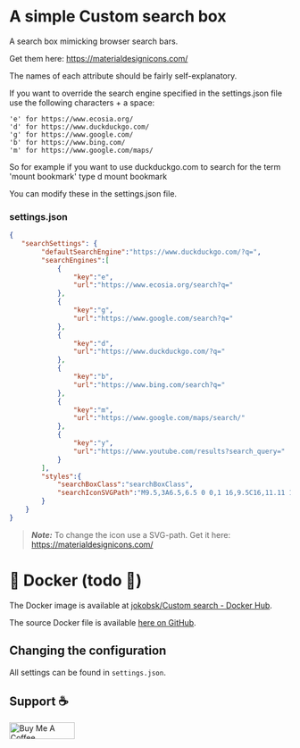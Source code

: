 # A simple Custom search box

A search box mimicking browser search bars.

Get them here: https://materialdesignicons.com/

The names of each attribute should be fairly self-explanatory.

If you want to override the search engine specified in the settings.json file use the following characters + a space:

    'e' for https://www.ecosia.org/
    'd' for https://www.duckduckgo.com/
    'g' for https://www.google.com/
    'b' for https://www.bing.com/
    'm' for https://www.google.com/maps/

So for example if you want to use duckduckgo.com to search for the term 'mount bookmark' type d mount bookmark

You can modify these in the settings.json file.

### settings.json

```json
{    
   "searchSettings": {
        "defaultSearchEngine":"https://www.duckduckgo.com/?q=",
        "searchEngines":[
            {
                "key":"e",
                "url":"https://www.ecosia.org/search?q="
            },
            {
                "key":"g",
                "url":"https://www.google.com/search?q="
            },
            {
                "key":"d",
                "url":"https://www.duckduckgo.com/?q="
            },
            {
                "key":"b",
                "url":"https://www.bing.com/search?q="
            },
            {
                "key":"m",
                "url":"https://www.google.com/maps/search/"
            },
            {
                "key":"y",
                "url":"https://www.youtube.com/results?search_query="
            }
        ],
        "styles":{
            "searchBoxClass":"searchBoxClass",
            "searchIconSVGPath":"M9.5,3A6.5,6.5 0 0,1 16,9.5C16,11.11 15.41,12.59 14.44,13.73L14.71,14H15.5L20.5,19L19,20.5L14,15.5V14.71L13.73,14.44C12.59,15.41 11.11,16 9.5,16A6.5,6.5 0 0,1 3,9.5A6.5,6.5 0 0,1 9.5,3M9.5,5C7,5 5,7 5,9.5C5,12 7,14 9.5,14C12,14 14,12 14,9.5C14,7 12,5 9.5,5Z"
        }
    }
}
```

> **_Note:_**  To change the icon use a SVG-path. Get it here: https://materialdesignicons.com/

#  :whale: Docker (todo :hammer:) 

The Docker image is available at [jokobsk/Custom search - Docker
Hub](https://registry.hub.docker.com/r/jokobsk/custom-search-box).

The source Docker file is available [here on GitHub](https://github.com/jokob-sk/custom-search-box).

## Changing the configuration
All settings can be found in `settings.json`.

## Support :coffee:

<a href="https://www.buymeacoffee.com/jokobsk" target="_blank"><img src="https://cdn.buymeacoffee.com/buttons/v2/default-yellow.png" alt="Buy Me A Coffee" style="height: 30px !important;width: 117px !important;" ></a>
